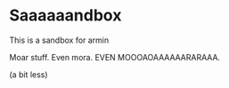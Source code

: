 # Saaaaaandbox

This is a sandbox for armin

Moar stuff. Even mora. EVEN MOOOAOAAAAAARARAAA.

(a bit less)
